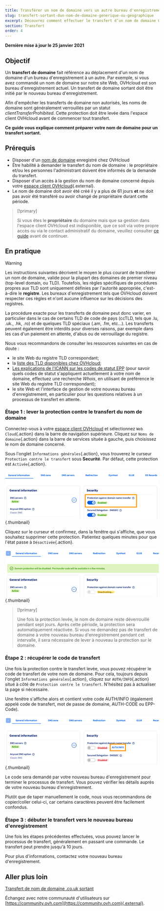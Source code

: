 ```yaml
---
title: Transférer un nom de domaine vers un autre bureau d'enregistrement
slug: transfert-sortant-dun-nom-de-domaine-generique-ou-geographique
excerpt: Découvrez comment effectuer le transfert d’un nom de domaine OVHcloud vers le bureau d'enregistrement de votre choix
section: Transfert
order: 4
---
```


**Dernière mise à jour le 25 janvier 2021**

## Objectif

Un **transfert de domaine** fait référence au déplacement d'un nom de domaine d'un bureau d'enregistrement à un autre. Par exemple, si vous avez commandé un nom de domaine sur notre site Web, OVHcloud est son bureau d'enregistrement actuel. Un transfert de domaine sortant doit être initié par le nouveau bureau d'enregistrement.

Afin d'empêcher les transferts de domaine non autorisés, les noms de domaine sont généralement verrouillés par un statut *clientTransferProhibited*. Cette protection doit être levée dans l'espace client OVHcloud avant de commencer tout transfert.

**Ce guide vous explique comment préparer votre nom de domaine pour un transfert sortant.**

## Prérequis

- Disposer d'un [nom de domaine](https://www.ovh.com/fr/domaines/) enregistré chez OVHcloud
- Être habilité à demander le transfert du nom de domaine : le propriétaire et/ou les personnes l'administrant doivent être informés de la demande du transfert.
- Disposer d'un accès à la gestion du nom de domaine concerné depuis votre [espace client OVHcloud](https://www.ovh.com/auth/?action=gotomanager&from=https://www.ovh.com/fr/&ovhSubsidiary=fr){.external}.
- Le nom de domaine doit avoir été créé il y a plus de 61 jours **et** ne doit pas avoir été transféré ou avoir changé de propriétaire durant cette période.

> [!primary]
>
> Si vous êtes le **propriétaire** du domaine mais que sa gestion dans l'espace client OVHcloud est indisponible, que ce soit via votre propre accès ou via le contact administratif du domaine, veuillez consulter [ce guide](../../customer/gestion-des-contacts/#cas-particulier-dun-proprietaire-de-domaine/) avant de continuer.
>

## En pratique

> [!warning]
>
> Les instructions suivantes décrivent le moyen le plus courant de transférer un nom de domaine, valide pour la plupart des domaines de premier niveau (top-level domain, ou TLD). Toutefois, les règles spécifiques de procédures propres aux TLD sont uniquement définies par l'autorité appropriée, c'est-à-dire le **registre**. Les bureaux d'enregistrement tels que OVHcloud doivent respecter ces règles et n'ont aucune influence sur les décisions des registres.
>
> La procédure exacte pour les transferts de domaine peut donc varier, en particulier dans le cas de certains TLD de code de pays (ccTLD, tels que .lu, .uk., .hk, .ro) et de quelques TLD spéciaux (.am, .fm, etc...). Les transferts peuvent également être interdits pour diverses raisons, par exemple dans les cas d'un paiement en attente, d'abus ou de verrouillage du registre.
>
> Nous vous recommandons de consulter les ressources suivantes en cas de doute :
>
> - le site Web du registre TLD correspondant;
> - la [liste des TLD disponibles chez OVHcloud](https://www.ovh.com/fr/domaines/tarifs/);
> - [Les explications de l'ICANN sur les codes de statut EPP](https://www.icann.org/resources/pages/epp-status-codes-2014-06-16-en) (pour savoir quels codes de statut s'appliquent actuellement à votre nom de domaine, effectuez une recherche *Whois*, en utilisant de préférence le site Web du registre TLD correspondant);
> - le site Web et l'interface de gestion de votre nouveau bureau d'enregistrement, en particulier pour les questions relatives à un processus de transfert en attente.
>

### Étape 1 : lever la protection contre le transfert du nom de domaine

Connectez-vous à votre [espace client OVHcloud](https://www.ovh.com/auth/?action=gotomanager&from=https://www.ovh.com/fr/&ovhSubsidiary=fr) et sélectionnez `Web Cloud`{.action} dans la barre de navigation supérieure. Cliquez sur `Noms de domaine`{.action} dans la barre de services située à gauche, puis choisissez le nom de domaine concerné.

Sous l'onglet `Informations générales`{.action}, vous trouverez le curseur `Protection contre le transfert` sous **Securité**. Par défaut, cette protection est `Activée`{.action}.

![protection activée](images/outgoing-transfer-step1.png){.thumbnail}

Cliquez sur le curseur et confirmez, dans la fenêtre qui s'affiche, que vous souhaitez supprimer cette protection. Patientez quelques minutes pour que l'état passe à `Désactivée`{.action}.

![désactivation protection](images/outgoing-transfer-step2.png){.thumbnail}

> [!primary]
>
> Une fois la protection levée, le nom de domaine reste déverrouillé pendant sept jours. Après cette période, la protection sera automatiquement réactivée. Si vous ne demandez pas de transfert de domaine à votre nouveau bureau d'enregistrement pendant cet intervalle, il sera nécessaire de lever à nouveau la protection sur le domaine.
>

### Étape 2 : récupérer le code de transfert

Une fois la protection contre le transfert levée, vous pouvez récupérer le code de transfert de votre nom de domaine. Pour cela, toujours depuis l'onglet `Informations générales`{.action}, cliquez sur `AUTH/INFO`{.action} situé à côté de `Protection contre le transfert`. N'hésitez pas à actualiser la page si nécessaire.

Une fenêtre s'affiche alors et contient votre code AUTH/INFO (également appelé code de transfert, mot de passe de domaine, AUTH-CODE ou EPP-Code).

![outgoingtransfer](images/outgoing-transfer-step3.png){.thumbnail}

Le code sera demandé par votre nouveau bureau d'enregistrement pour terminer le processus de transfert. Vous pouvez vérifier les détails auprès de votre nouveau bureau d'enregistrement.

Plutôt que de taper manuellement le code, nous vous recommandons de copier/coller celui-ci, car certains caractères peuvent être facilement confondus.

### Étape 3 : débuter le transfert vers le nouveau bureau d'enregistrement

Une fois les étapes précédentes effectuées, vous pouvez lancer le processus de transfert, généralement en passant une commande. Le transfert peut prendre jusqu'à 10 jours. 

Pour plus d'informations, contactez votre nouveau bureau d'enregistrement.

## Aller plus loin

[Transfert de nom de domaine .co.uk sortant](../transfert-sortant-dun-nom-de-domaine-couk/)

Échangez avec notre communauté d'utilisateurs sur [https://community.ovh.com](https://community.ovh.com){.external}.
